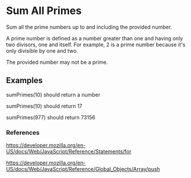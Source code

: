 # Sum All Primes

Sum all the prime numbers up to and including the provided number.

A prime number is defined as a number greater than one and having only two divisors, one and itself. For example, 2 is a prime number because it's only divisible by one and two.

The provided number may not be a prime.

## Examples

sumPrimes(10) should return a number

sumPrimes(10) should return 17

sumPrimes(977) should return 73156

### References

<https://developer.mozilla.org/en-US/docs/Web/JavaScript/Reference/Statements/for>

<https://developer.mozilla.org/en-US/docs/Web/JavaScript/Reference/Global_Objects/Array/push>